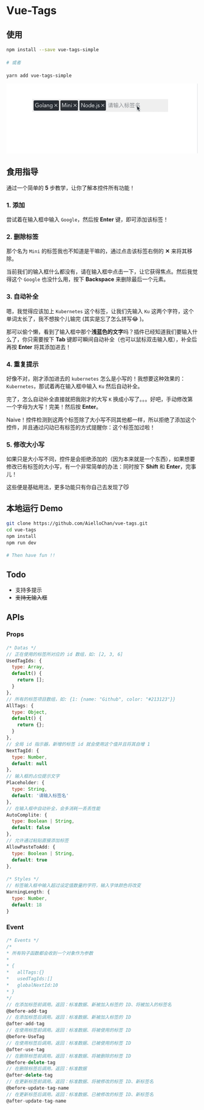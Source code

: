 # Vue-Tags

## 使用

```bash
npm install --save vue-tags-simple

# 或者

yarn add vue-tags-simple
```

![Preview.gif](preview.gif)

## 食用指导

通过一个简单的 **5** 步教学，让你了解本控件所有功能！

### 1. 添加

尝试着在输入框中输入 `Google`，然后按 **Enter** 键，即可添加该标签！

### 2. 删除标签

那个名为 `Mini` 的标签我也不知道是干嘛的，通过点击该标签右侧的 **✕** 来将其移除。

当前我们的输入框什么都没有，请在输入框中点击一下，让它获得焦点。然后我觉得这个 `Google` 也没什么用，按下 **Backspace** 来删除最后一个元素。

### 3. 自动补全

嗯，我觉得应该加上 `Kubernetes` 这个标签，让我们先输入 `Ku` 这两个字符，这个单词太长了，我不想挨个儿输完 (其实是忘了怎么拼写😂 )。

那可以偷个懒，看到了输入框中那个**浅蓝色的文字**吗？插件已经知道我们要输入什么了，你只需要按下 **Tab** 键即可瞬间自动补全（也可以鼠标双击输入框），补全后再按 **Enter** 将其添加进去！

### 4. 重复提示

好像不对，刚才添加进去的 `kubernetes` 怎么是小写的！我想要这种效果的：`Kubernetes`，那试着再在输入框中输入 `Ku` 然后自动补全。

完了，怎么自动补全直接就把我刚才的大写 `K` 换成小写了。。。好吧，手动修改第一个字母为大写！完美！然后按 **Enter**。

Naive！控件检测到这两个标签除了大小写不同其他都一样，所以拒绝了添加这个控件，并且通过闪动已有标签的方式提醒你：这个标签加过啦！

### 5. 修改大小写

如果只是大小写不同，控件是会拒绝添加的（因为本来就是一个东西），如果想要修改已有标签的大小写，有一个非常简单的办法：同时按下 **Shift** 和 **Enter**，完事儿！

这些便是基础用法，更多功能只有你自己去发现了😼

## 本地运行 Demo

```bash
git clone https://github.com/AielloChan/vue-tags.git
cd vue-tags
npm install
npm run dev

# Then have fun !!
```

## Todo

- 支持多提示
- ~~支持无输入框~~

## APIs

### Props

```JavaScript
/* Datas */
// 正在使用的标签所对应的 id 数组，如: [2, 3, 6]
UsedTagIds: {
  type: Array,
  default() {
    return [];
  }
},
// 所有的标签项目数组，如: {1: {name: "Github", color: "#213123"}}
AllTags: {
  type: Object,
  default() {
    return {};
  }
},
// 全局 id 指示器，新增的标签 id 就会使用这个值并且将其自增 1
NextTagId: {
  type: Number,
  default: null
},
// 输入框的占位提示文字
Placeholder: {
  type: String,
  default: '请输入标签名'
},
// 在输入框中自动补全，会多消耗一丢丢性能
AutoComplite: {
  type: Boolean | String,
  default: false
},
// 允许通过粘贴直接添加标签
AllowPasteToAdd: {
  type: Boolean | String,
  default: true
},

/* Styles */
// 标签输入框中输入超过设定值数量的字符，输入字体颜色将改变
WarningLength: {
  type: Number,
  default: 18
}
```

### Event

```JavaScript
/* Events */
/*
* 所有钩子函数都会收到一个对象作为参数
*
* {
*   allTags:{}
*   usedTagIds:[]
*   globalNextId:10
* }
*/
// 在添加标签前调用。返回：标准数据、新被加入标签的 ID、将被加入的标签名
@before-add-tag
// 在添加标签后调用。返回：标准数据、新被加入标签的 ID
@after-add-tag
// 在使用标签前调用。返回：标准数据、将被使用的标签 ID
@before-UseTag
// 在使用标签后调用。返回：标准数据、已被使用的标签 ID
@after-use-tag
// 在删除标签前调用。返回：标准数据、将被删除的标签 ID
@before-delete-tag
// 在删除标签后调用。返回：标准数据
@after-delete-tag
// 在更新标签前调用。返回：标准数据、将被修改的标签 ID、新标签名
@before-update-tag-name
// 在更新标签后调用。返回：标准数据、已被修改的标签 ID、新标签名
@after-update-tag-name
```